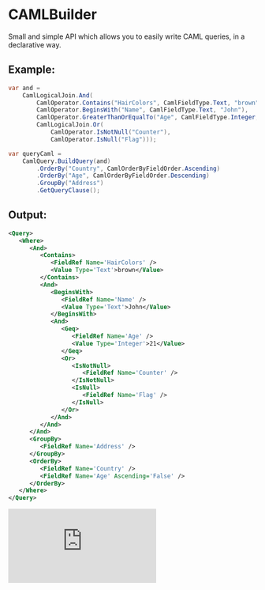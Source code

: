 # CAMLBuilder
Small and simple API which allows you to easily write CAML queries, in a declarative way.

## Example:

```C#
var and = 
    CamlLogicalJoin.And(
        CamlOperator.Contains("HairColors", CamlFieldType.Text, "brown"),
        CamlOperator.BeginsWith("Name", CamlFieldType.Text, "John"),
        CamlOperator.GreaterThanOrEqualTo("Age", CamlFieldType.Integer, 21),
        CamlLogicalJoin.Or(
            CamlOperator.IsNotNull("Counter"),
            CamlOperator.IsNull("Flag")));

var queryCaml = 
    CamlQuery.BuildQuery(and)
        .OrderBy("Country", CamlOrderByFieldOrder.Ascending)
        .OrderBy("Age", CamlOrderByFieldOrder.Descending)
        .GroupBy("Address")
        .GetQueryClause();
```

## Output:

```XML
<Query>
   <Where>
      <And>
         <Contains>
            <FieldRef Name='HairColors' />
            <Value Type='Text'>brown</Value>
         </Contains>
         <And>
            <BeginsWith>
               <FieldRef Name='Name' />
               <Value Type='Text'>John</Value>
            </BeginsWith>
            <And>
               <Geq>
                  <FieldRef Name='Age' />
                  <Value Type='Integer'>21</Value>
               </Geq>
               <Or>
                  <IsNotNull>
                     <FieldRef Name='Counter' />
                  </IsNotNull>
                  <IsNull>
                     <FieldRef Name='Flag' />
                  </IsNull>
               </Or>
            </And>
         </And>
      </And>
      <GroupBy>
         <FieldRef Name='Address' />
      </GroupBy>
      <OrderBy>
         <FieldRef Name='Country' />
         <FieldRef Name='Age' Ascending='False' />
      </OrderBy>
   </Where>
</Query>
```

[![Analytics](https://ga-beacon.appspot.com/UA-55655362-2/joaope/camlbuilder/readme.md)](https://github.com/joaope/camlbuilder)
